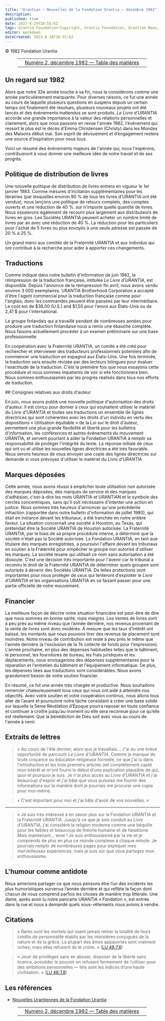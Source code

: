 ```yaml
---
title: "Urantian — Nouvelles de la Fondation Urantia — décembre 1982"
description: 
published: true
date: 2023-8-29T10:55:6Z
tags: Urantia Foundation—Copyright, Urantia Foundation, Urantian News, article
editor: markdown
dateCreated: 2023-8-29T10:55:6Z
---
```


<p class="v-card v-sheet theme--light grey lighten-3 px-2">© 1982 Fondation Urantia</p>
<figure class="table chapter-navigator">
  <table>
    <tbody>
      <tr>
        <td>
        </td>
        <td>
        <a href="/fr/index/articles_uf_urantian#numéro-2-décembre-1982">
          <span class="mdi mdi-book-open-variant"></span><span class="pl-2">Numéro 2, décembre 1982 — Table des matières</span>
        </a>
        </td>
        <td>
        </td>
      </tr>
    </tbody>
  </table>
</figure>




## Un regard sur 1982

Alors que notre 32e année touche à sa fin, nous la considérons comme une année particulièrement marquante. Pour diverses raisons, ce fut une année au cours de laquelle plusieurs questions en suspens depuis un certain temps ont finalement été résolues, plusieurs nouveaux projets ont été lancés et des événements inattendus se sont produits. _Le Livre d'URANTIA_ accorde une grande importance à la valeur des relations personnelles et clairement, alors que nous passons en revue l'année 1982, l'événement qui ressort le plus est le décès d'Emma Christensen (Christy) dans les Mondes des Maisons début mai. Son esprit de dévouement et d’engagement restera une source d’inspiration pour nous tous. 

Voici un résumé des événements majeurs de l'année qui, nous l'espérons, contribueront à vous donner une meilleure idée de notre travail et de ses progrès.

## Politique de distribution de livres

Une nouvelle politique de distribution de livres entrera en vigueur le 1er janvier 1983. Comme mesures d'incitation supplémentaires pour les librairies (par lesquelles environ 90 % de tous les livres d'URANTIA ont été vendus), nous lançons une politique de retours complets, des comptes ouverts et une réduction de 40 %. sur n'importe quelle quantité de livres. Nous essaierons également de recourir plus largement aux distributeurs de livres en gros. Les Sociétés URANTIA peuvent acheter un nombre limité de livres par an avec une réduction de 40 %. La réduction pour les particuliers pour l'achat de 5 livres ou plus envoyés à une seule adresse est passée de 20 % à 25 %.

Un grand merci aux comités de la Fraternité URANTIA et aux individus qui ont contribué à la recherche pour aider à apporter ces changements.

## Traductions

Comme indiqué dans notre bulletin d'information de juin 1982, la réimpression de la traduction française, intitulée _Le Livre d'URANTIA_, est disponible. Depuis l'annonce de la réimpression fin avril, nous avons vendu environ 3 000 exemplaires. URANTIA Brotherhood Corporation a accepté d'être l'agent commercial pour la traduction française comme pour l'anglais, donc les commandes peuvent être passées par leur intermédiaire. Le coût est de \$38.00 (U.S.) and \$1,55 pour l'envoi aux États-Unis ou de 2,41 \$ pour l'international.

Le groupe finlandais qui a travaillé pendant de nombreuses années pour produire une traduction finlandaise nous a remis une ébauche complète. Nous faisons actuellement procéder à un examen préliminaire sur une base professionnelle.

En coopération avec la Fraternité URANTIA, un comité a été créé pour rechercher et interviewer des traducteurs professionnels potentiels afin de commencer une traduction en espagnol aux États-Unis. Une fois terminée, la traduction sera ensuite révisée par des lecteurs bilingues pour évaluer l'exactitude de la traduction. C'est la première fois que nous essayons cette procédure et nous sommes impatients de voir si elle fonctionnera bien. Nous sommes enthousiasmés par les progrès réalisés dans tous nos efforts de traduction.

## Consignes relatives aux droits d'auteur

En juin, nous avons publié une nouvelle politique d'autorisation des droits d'auteur. Il est conçu pour donner à ceux qui souhaitent utiliser le matériel du _Livre d'URANTIA_ et toutes ses traductions un ensemble de lignes directrices qui sont cohérentes avec les droits d'un individu en vertu des dispositions « Utilisation équitable » de la Loi sur le droit d'auteur, permettent une plus grande flexibilité et liberté pour les bulletins d'information, les conférences et autres événements du mouvement URANTlA, et servent pourtant à aider la Fondation URANTIA à remplir sa responsabilité de protéger l'intégrité du texte. La réponse initiale de ceux qui ont vu et utilisé les nouvelles lignes directrices a été très favorable. Nous serons heureux de vous envoyer une copie des lignes directrices sur demande si vous prévoyez d'utiliser le matériel du _Livre d'URANTIA_.

## Marques déposées

Cette année, nous avons réussi à empêcher toute utilisation non autorisée des marques déposées, des marques de service et des marques d'adhésion, c'est-à-dire les mots URANTIA et URANTIAN et le symbole des cercles concentriques, sans qu'il soit nécessaire d'intenter une action en justice. Nous sommes très heureux d'annoncer qu'une précédente infraction (rapportée dans notre bulletin d'information de juillet 1980), qui était en instance devant les tribunaux, a été tranchée en notre entière faveur. La situation concernait une société à Houston, au Texas, qui prétendait être la Société URANTIA de Houston autorisée. La Fraternité URANTIA, par le biais de sa propre procédure interne, a déterminé que la société n'était pas la Société autorisée. La Fondation URANTIA, en tant que titulaire des marques enregistrées, a poursuivi l'affaire devant les tribunaux en soutien à la Fraternité pour empêcher le groupe non autorisé d'utiliser les marques. La société texane qui utilisait ce nom sans autorisation a été dissoute. C'est une décision très importante pour l'avenir car le tribunal a reconnu le droit de la Fraternité URANTIA de déterminer quels groupes sont autorisés à devenir des Sociétés URANTIA. De telles protections sont importantes pour nous protéger de ceux qui tenteront d'exploiter le _Livre d'URANTIA_ et les organisations URANTIA en se faisant passer pour une partie officielle de notre mouvement.

## Financier

La meilleure façon de décrire notre situation financière est peut-être de dire que nous sommes en bonne santé, mais maigres. Les ventes de livres sont à peu près au même niveau que l’année dernière, nos revenus provenant de la vente de livres sont donc modérés. À mesure que les taux d’intérêt ont baissé, les montants que nous pouvons tirer des revenus de placement sont moindres. Notre niveau de contribution est resté à peu près le même que l'année dernière (à l'exclusion de la 7e collecte de fonds pour l'impression). L'année prochaine, en plus des dépenses habituelles telles que le bâtiment, le personnel, les fournitures de bureau, les frais juridiques et les déplacements, nous envisagerons des dépenses supplémentaires pour la réparation et l'entretien du bâtiment et l'équipement informatique. De plus, les dépenses liées aux traductions sont considérables. Nous avons grandement besoin de votre soutien financier.

En résumé, ce fut une année très chargée et productive. Nous souhaitons remercier chaleureusement tous ceux qui nous ont aidé à atteindre nos objectifs. Avec votre soutien et votre coopération continus, nous allons tous aller de l’avant et poursuivre notre tâche consistant à créer une base solide sur laquelle la 5ème Révélation d’Époque pourra reposer en toute confiance et continuer à croître jusqu’au moment où elle sera reconnue pour ce qu’elle est réellement. Que la bénédiction de Dieu soit avec vous au cours de l'année à venir.

## Extraits de lettres

> « Au cours de l'été dernier, alors que je travaillais... J'ai eu une brève opportunité de parcourir _Le Livre d'URANTIA_. Comme je manque de toute croyance ou éducation religieuse formelle, ce que j'ai lu dans l'introduction et les trois premiers articles ont complètement capté mon intérêt et m'ont fourni le début d'une explication plausible de qui, quoi et pourquoi je suis. Je n'ai plus accès au _Livre d'URANTIA_ et j'ai beaucoup d'espoir et j'ai hâte que vous puissiez me fournir des informations sur la manière dont je pourrais me procurer une copie pour moi-même.

> « C'est important pour moi et j'ai hâte d'avoir de vos nouvelles. »

---

> « Je suis très intéressé à en savoir plus sur la Fondation URANTIA et la Fraternité URANTIA. Jusqu'à ce que je sois conduit au _Livre d'URANTIA_, j'ai considéré la religion moderne comme une béquille pour les faibles et beaucoup de théorie humaine et de fanatisme. Mais maintenant... wow ! Je suis enthousiasmé par la vie et je comprends de plus en plus ce monde complexe à chaque minute. Je pourrais remplir de nombreuses pages pour expliquer mes merveilleuses expériences, mais je suis sûr que vous partagez mon enthousiasme.

## L'humour comme antidote

Nous aimerions partager ce que nous pensons être l’un des incidents les plus humoristiques survenus l’année dernière et qui reflète la façon dont chacun de nous comprend parfois les choses de manière trop littérale. Une dame, après avoir lu notre pancarte URANTIA « Fondation », est entrée dans la rue et nous a demandé quels sous-vêtements nous avions à vendre.

## Citations

> « Rares sont les mortels qui osent jamais retirer la totalité de leurs crédits de personnalité établis par les ministères conjugués de la nature et de la grâce. La plupart des âmes appauvries sont vraiment riches, mais elles refusent de le croire. » ([LU 48:7.6](/fr/The_Urantia_Book/48#p7_6))

> « Jouir de privilèges sans en abuser, disposer de la liberté sans licence, posséder le pouvoir en refusant fermement de l’utiliser pour des ambitions personnelles — tels sont les indices d’une haute civilisation. » ([LU 48:7.8](/fr/The_Urantia_Book/48#p7_8))


## Les références

- [Nouvelles Urantiennes de la Fondation Urantia](https://www.urantia.org/news/1982-12)



<figure class="table chapter-navigator">
  <table>
    <tbody>
      <tr>
        <td>
        </td>
        <td>
        <a href="/fr/index/articles_uf_urantian#numéro-2-décembre-1982">
          <span class="mdi mdi-book-open-variant"></span><span class="pl-2">Numéro 2, décembre 1982 — Table des matières</span>
        </a>
        </td>
        <td>
        </td>
      </tr>
    </tbody>
  </table>
</figure>
